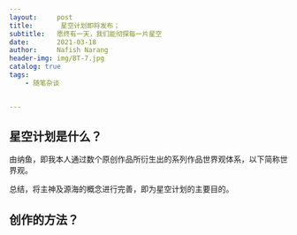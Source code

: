 ```yaml
---
layout:     post
title:       星空计划即将发布；
subtitle:   愿终有一天，我们能彻探每一片星空
date:       2021-03-18
author:     Nafish Narang
header-img: img/BT-7.jpg
catalog: true
tags:
    - 随笔杂谈


---
```




## 星空计划是什么？


由纳鱼，即我本人通过数个原创作品所衍生出的系列作品世界观体系，以下简称世界观。





总结，将主神及源海的概念进行完善，即为星空计划的主要目的。




## 创作的方法？
